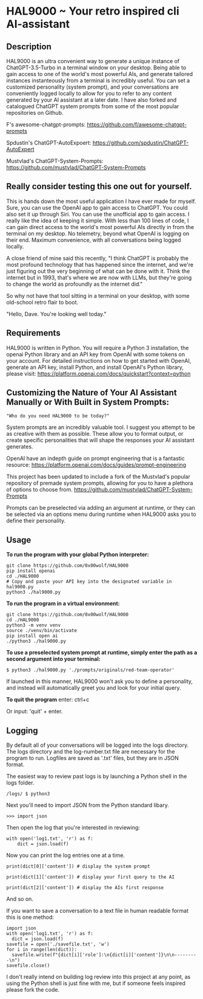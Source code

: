 # HAL9000 ~ Your retro inspired cli AI-assistant

## Description

HAL9000 is an ultra convenient way to generate a unique instance of ChatGPT-3.5-Turbo in a terminal window on your desktop. Being able to gain access to one of the world's most powerful AIs, and generate tailored instances instanteously from a terminal is incredibly useful. You can set a customized personality (system prompt), and your conversations are conveniently logged locally to allow for you to refer to any content generated by your AI assistant at a later date. I have also forked and catalogued ChatGPT system prompts from some of the most popular repositories on Github. 

F's awesome-chatgpt-prompts: https://github.com/f/awesome-chatgpt-prompts

Spdustin's ChatGPT-AutoExpoert: https://github.com/spdustin/ChatGPT-AutoExpert

Mustvlad's ChatGPT-System-Prompts: https://github.com/mustvlad/ChatGPT-System-Prompts

## Really consider testing this one out for yourself.

This is hands down the most useful application I have ever made for myself. Sure, you can use the OpenAI app to gain access to ChatGPT. You could also set it up through Siri. You can use the unofficial app to gain access. I really like the idea of keeping it simple. With less than 100 lines of code, I can gain direct access to the world's most powerful AIs directly in from the terminal on my desktop. No telemetry, beyond what OpenAI is logging on their end. Maximum convenience, with all conversations being logged locally. 

A close friend of mine said this recently, "I think ChatGPT is probably the most profound technology that has happened since the internet, and we're just figuring out the very beginning of what can be done with it. Think the internet but in 1993, that's where we are now with LLMs, but they're going to change the world as profoundly as the internet did."

So why not have that tool sitting in a terminal on your desktop, with some old-school retro flair to boot.

"Hello, Dave. You're looking well today."


## Requirements

HAL9000 is written in Python. You will require a Python 3 installation, the openai Python library and an API key from OpenAI with some tokens on your account. For detailed instructions on how to get started with OpenAI, generate an API key, install Python, and install OpenAI's Python library, please visit: https://platform.openai.com/docs/quickstart?context=python


## Customizing the Nature of Your AI Assistant Manually or With Built in System Prompts:

`"Who do you need HAL9000 to be today?"`

System prompts are an incredibly valuable tool. I suggest you attempt to be as creative with them as possible. These allow you to format output, or create specific personalities that will shape the responses your AI assistant generates.

OpenAI have an indepth guide on prompt engineering that is a fantastic resource: https://platform.openai.com/docs/guides/prompt-engineering

This project has been updated to include a fork of the Mustvlad's popular repository of premade system prompts, allowing for you to have a plethora of options to choose from. https://github.com/mustvlad/ChatGPT-System-Prompts

Prompts can be preselected via adding an argument at runtime, or they can be selected via an options menu during runtime when HAL9000 asks you to define their personality.



## Usage

**To run the program with your global Python interpreter:**

```
git clone https://github.com/0x00wolf/HAL9000
pip install openai
cd ./HAL9000
# Copy and paste your API key into the designated variable in hal9000.py
python3 ./hal9000.py
```

**To run the program in a virtual environment:**

```
git clone https://github.com/0x00wolf/HAL9000
cd ./HAL9000
python3 -m venv venv
source ./venv/bin/activate
pip install open ai
./python3 ./hal9000.py
```

**To use a preselected system prompt at runtime, simply enter the path as a second argument into your terminal:**

`$ python3 ./hal9000.py './prompts/originals/red-team-operator'`

If launched in this manner, HAL9000 won't ask you to define a personality, and instead will automatically greet you and look for your initial query.


**To quit the program** enter: ctrl+c

Or input: 'quit' + enter.


## Logging

By default all of your conversations will be logged into the logs directory. The logs directory and the log-number.txt file are necessary for the program to run. Logfiles are saved as '.txt' files, but they are in JSON format.

The easiest way to review past logs is by launching a Python shell in the logs folder. 

`/logs/ $ python3`

Next you'll need to import JSON from the Python standard libary.

`>>> import json`

Then open the log that you're interested in reviewing:

```
with open('log1.txt', 'r') as f:
    dict = json.load(f)
```

Now you can print the log entries one at a time.

`print(dict[0]['content']) # display the system prompt`

`print(dict[1]['content']) # display your first query to the AI`

`print(dict[2]['content']) # display the AIs first response`

And so on.

If you want to save a conversation to a text file in human readable format this is one method:

```
import json
with open('log1.txt', 'r') as f:
  dict = json.load(f)
savefile = open('./savefile.txt', 'w')
for i in range(len(dict)):
  savefile.write(f"{dict[i]['role']:\n{dict[i]['content']}\n\n---------\n")
savefile.close()
```

I don't really intend on building log review into this project at any point, as using the Python shell is just fine with me, but if someone feels inspired please fork the code. 

